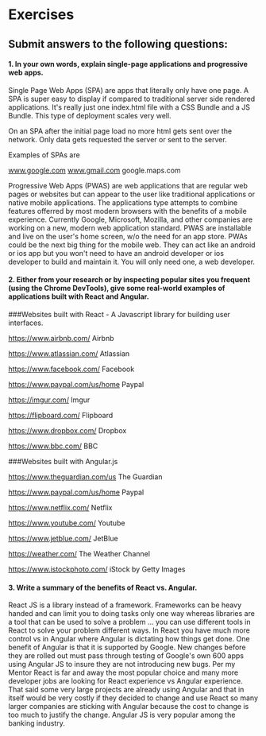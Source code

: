 # **Exercises**
## **Submit answers to the following questions:**

#### **1. In your own words, explain single-page applications and progressive web apps.**

Single Page Web Apps (SPA) are apps that literally only have one page. A SPA is super easy to display if compared to traditional server side rendered applications. It's really just one index.html file with a CSS Bundle and a JS Bundle. This type of deployment scales very well. 

On an SPA after the initial page load no more html gets sent over the network. Only data gets requested the server or sent to the server.

Examples of SPAs are 

www.google.com
www.gmail.com
google.maps.com

Progressive Web Apps (PWAS) are web applications that are regular web pages or websites but can appear to the user like traditional applications or native mobile applications. The applications type attempts to combine features offerred by most modern browsers with the benefits of a mobile experience. Currently Google, Microsoft, Mozilla, and other companies are working on a new, modern web application standard. PWAS are installable and live on the user's home screen, w/o the need for an app store. PWAs could be the next big thing for the mobile web. They can act like an android or ios app but you won't need to have an android developer or ios developer to build and maintain it. You will only need one, a web developer.




#### **2. Either from your research or by inspecting popular sites you frequent (using the Chrome DevTools), give some real-world examples of applications built with React and Angular.**

###Websites built with React - A Javascript library for building user interfaces.

https://www.airbnb.com/ Airbnb

https://www.atlassian.com/ Atlassian

https://www.facebook.com/ Facebook

https://www.paypal.com/us/home Paypal

https://imgur.com/ Imgur

https://flipboard.com/ Flipboard

https://www.dropbox.com/ Dropbox

https://www.bbc.com/ BBC


###Websites built with Angular.js

https://www.theguardian.com/us The Guardian

https://www.paypal.com/us/home Paypal

https://www.netflix.com/ Netflix

https://www.youtube.com/ Youtube

https://www.jetblue.com/ JetBlue

https://weather.com/ The Weather Channel

https://www.istockphoto.com/ iStock by Getty Images




#### **3. Write a summary of the benefits of React vs. Angular.**

React JS is a library instead of a framework. Frameworks can be heavy handed and can limit you to doing tasks only one way whereas libraries are a tool that can be used to solve a problem ... you can use different tools in React to solve your problem different ways. In React you have much more control vs in Angular where Angular is dictating how things get done. One benefit of Angular is that it is supported by Google. New changes before they are rolled out must pass through testing of Google's own 600 apps using Angular JS to insure they are not introducing new bugs. Per my Mentor React is far and away the most popular choice and many more developer jobs are looking for React experience vs Angular experience. That said some very large projects are already using Angular and that in itself would be very costly if they decided to change and use React so many larger companies are sticking with Angular because the cost to change is too much to justify the change. Angular JS is very popular among the banking industry.




